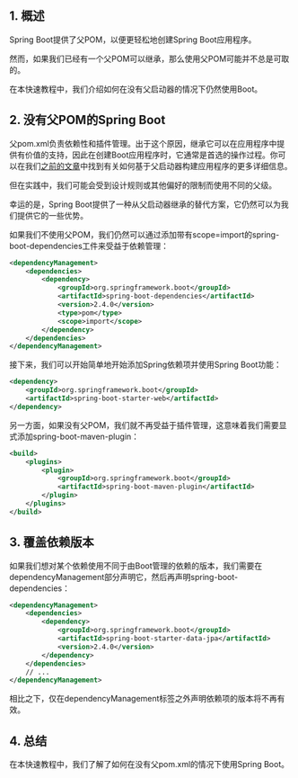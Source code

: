 ## 1. 概述

Spring Boot提供了父POM，以便更轻松地创建Spring Boot应用程序。

然而，如果我们已经有一个父POM可以继承，那么使用父POM可能并不总是可取的。

在本快速教程中，我们介绍如何在没有父启动器的情况下仍然使用Boot。

## 2. 没有父POM的Spring Boot

父pom.xml负责依赖性和插件管理。出于这个原因，继承它可以在应用程序中提供有价值的支持，因此在创建Boot应用程序时，它通常是首选的操作过程。你可以在我们[之前的文章]()中找到有关如何基于父启动器构建应用程序的更多详细信息。

但在实践中，我们可能会受到设计规则或其他偏好的限制而使用不同的父级。

幸运的是，Spring Boot提供了一种从父启动器继承的替代方案，它仍然可以为我们提供它的一些优势。

如果我们不使用父POM，我们仍然可以通过添加带有scope=import的spring-boot-dependencies工件来受益于依赖管理：

```xml
<dependencyManagement>
    <dependencies>
        <dependency>
            <groupId>org.springframework.boot</groupId>
            <artifactId>spring-boot-dependencies</artifactId>
            <version>2.4.0</version>
            <type>pom</type>
            <scope>import</scope>
        </dependency>
    </dependencies>
</dependencyManagement>
```

接下来，我们可以开始简单地开始添加Spring依赖项并使用Spring Boot功能：

```xml
<dependency>
    <groupId>org.springframework.boot</groupId>
    <artifactId>spring-boot-starter-web</artifactId>
</dependency>
```

另一方面，如果没有父POM，我们就不再受益于插件管理，这意味着我们需要显式添加spring-boot-maven-plugin：

```xml
<build>
    <plugins>
        <plugin>
            <groupId>org.springframework.boot</groupId>
            <artifactId>spring-boot-maven-plugin</artifactId>
        </plugin>
    </plugins>
</build>
```

## 3. 覆盖依赖版本

如果我们想对某个依赖使用不同于由Boot管理的依赖的版本，我们需要在dependencyManagement部分声明它，然后再声明spring-boot-dependencies：

```xml
<dependencyManagement>
    <dependencies>
        <dependency>
            <groupId>org.springframework.boot</groupId>
            <artifactId>spring-boot-starter-data-jpa</artifactId>
            <version>2.4.0</version>
        </dependency>
    </dependencies>
    // ...
</dependencyManagement>
```

相比之下，仅在dependencyManagement标签之外声明依赖项的版本将不再有效。

## 4. 总结

在本快速教程中，我们了解了如何在没有父pom.xml的情况下使用Spring Boot。